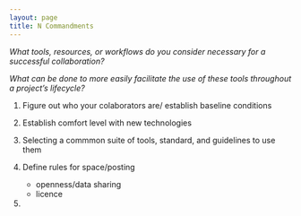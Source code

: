 ```yaml
---
layout: page
title: N Commandments
---
```


*What tools, resources, or workflows do you consider necessary for a successful collaboration?*

*What can be done to more easily facilitate the use of these tools throughout a project’s lifecycle?*


1. Figure out who your colaborators are/ establish baseline conditions

2. Establish comfort level with new technologies

3. Selecting a commmon suite of tools, standard, and guidelines to use them

4. Define rules for space/posting
   * openness/data sharing
   * licence

5. 
